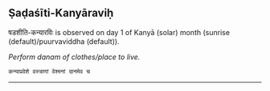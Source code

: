 ## Ṣaḍaśīti-Kanyāraviḥ
षडशीति-कन्यारविः is observed on day 1 of Kanyā (solar) month (sunrise (default)/puurvaviddha (default)).

_Perform danam of clothes/place to live._

```
कन्याप्रवेशे वस्त्राणां वेश्मनां दानमेव च
```

---
